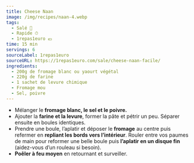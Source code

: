 ```yaml
---
title: Cheese Naan
image: /img/recipes/naan-4.webp
tags:
  - Salé 🧂
  - Rapide ⏱
  - 1repas1euro 💶
time: 15 min
servings: 6
sourceLabel: 1repas1euro
sourceURL: https://1repas1euro.com/sale/cheese-naan-facile/
ingredients:
  - 200g de fromage blanc ou yaourt végétal
  - 220g de farine
  - 1 sachet de levure chimique
  - Fromage mou
  - Sel, poivre
---
```

* Mélanger le **fromage blanc, le sel et le poivre.**
* Ajouter la **farine et la levure**, former la pâte et pétrir un peu. Séparer ensuite en boules identiques.
* Prendre une boule, l’aplatir et déposer le **fromage** au centre puis refermer en **repliant les bords vers l’intérieur**. Rouler entre vos paumes de main pour reformer une belle boule puis **l’aplatir en un disque fin** (aidez-vous d’un rouleau si besoin).
* **Poêler à feu moyen** en retournant et surveiller.
